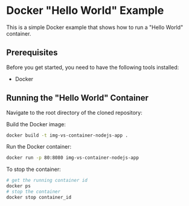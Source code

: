 # Docker "Hello World" Example

This is a simple Docker example that shows how to run a "Hello World" container.

## Prerequisites

Before you get started, you need to have the following tools installed:

- Docker

## Running the "Hello World" Container

Navigate to the root directory of the cloned repository:

Build the Docker image:

```bash
docker build -t img-vs-container-nodejs-app .
```

Run the Docker container:

```bash
docker run -p 80:8080 img-vs-container-nodejs-app
```

To stop the container:

```bash
# get the running container id
docker ps
# stop the container
docker stop container_id
```
